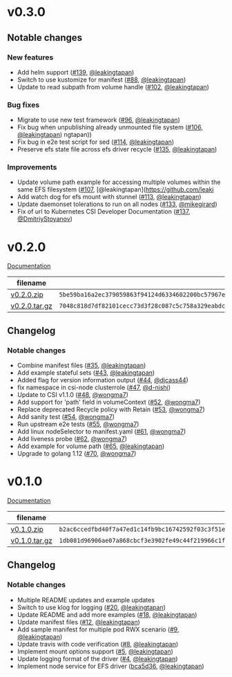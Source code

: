 # v0.3.0

## Notable changes
### New features
* Add helm support ([#139](https://github.com/kubernetes-sigs/aws-efs-csi-driver/pull/139), [@leakingtapan](https://github.com/leakingtapan))
* Switch to use kustomize for manifest ([#88](https://github.com/kubernetes-sigs/aws-efs-csi-driver/pull/88), [@leakingtapan](https://github.com/leakingtapan))
* Update to read subpath from volume handle ([#102](https://github.com/kubernetes-sigs/aws-efs-csi-driver/pull/102), [@leakingtapan](https://github.com/leakingtapan))

### Bug fixes
* Migrate to use new test framework ([#96](https://github.com/kubernetes-sigs/aws-efs-csi-driver/pull/96), [@leakingtapan](https://github.com/leakingtapan))
* Fix bug when unpublishing already unmounted file system ([#106](https://github.com/kubernetes-sigs/aws-efs-csi-driver/pull/106), [@leakingtapan](https://github.com/leakingtapan))
ngtapan))
* Fix bug in e2e test script for sed ([#114](https://github.com/kubernetes-sigs/aws-efs-csi-driver/pull/114), [@leakingtapan](https://github.com/leakingtapan))
* Preserve efs state file across efs driver recycle ([#135](https://github.com/kubernetes-sigs/aws-efs-csi-driver/pull/135), [@leakingtapan](https://github.com/leakingtapan))

### Improvements
* Update volume path example for accessing multiple volumes within the same EFS filesystem ([#107](https://github.com/kubernetes-sigs/aws-efs-csi-driver/pull/107), [@leakingtapan](https://github.com/leaki
* Add watch dog for efs mount with stunnel ([#113](https://github.com/kubernetes-sigs/aws-efs-csi-driver/pull/113), [@leakingtapan](https://github.com/leakingtapan))
* Update daemonset tolerations to run on all nodes ([#133](https://github.com/kubernetes-sigs/aws-efs-csi-driver/pull/133), [@mikegirard](https://github.com/mikegirard))
* Fix of url to Kubernetes CSI Developer Documentation ([#137](https://github.com/kubernetes-sigs/aws-efs-csi-driver/pull/137), [@DmitriyStoyanov](https://github.com/DmitriyStoyanov))

# v0.2.0
[Documentation](https://github.com/kubernetes-sigs/aws-efs-csi-driver/blob/v0.2.0/docs/README.md)

filename  | sha512 hash
--------- | ------------
[v0.2.0.zip](https://github.com/kubernetes-sigs/aws-efs-csi-driver/archive/v0.2.0.zip) | `5be59ba16a2ec379059863f94124d6334602200bc57967e3894b9edc65ffc7f634c6bc6915b649ebaa6879ed410c1a80e724a8c731682ae345765941dad7b339`
[v0.2.0.tar.gz](https://github.com/kubernetes-sigs/aws-efs-csi-driver/archive/v0.2.0.tar.gz) | `7048c818d7df82101cecc73d3f28c087c5c758a329eabdc847105ce1d4ccd1c0c43d401054b2074e4678bed4969ebdc6fe169f61021d4cfdfa4b10e577fe058c`

## Changelog

### Notable changes
* Combine manifest files ([#35](https://github.com/kubernetes-sigs/aws-efs-csi-driver/pull/35), [@leakingtapan](https://github.com/leakingtapan))
* Add example stateful sets ([#43](https://github.com/kubernetes-sigs/aws-efs-csi-driver/pull/43), [@leakingtapan](https://github.com/leakingtapan))
* Added flag for version information output ([#44](https://github.com/kubernetes-sigs/aws-efs-csi-driver/pull/44), [@djcass44](https://github.com/djcass44))
* fix namespace in csi-node clusterrole ([#47](https://github.com/kubernetes-sigs/aws-efs-csi-driver/pull/47), [@d-nishi](https://github.com/d-nishi))
* Update to CSI v1.1.0 ([#48](https://github.com/kubernetes-sigs/aws-efs-csi-driver/pull/48), [@wongma7](https://github.com/wongma7))
* Add support for 'path' field in volumeContext ([#52](https://github.com/kubernetes-sigs/aws-efs-csi-driver/pull/52), [@wongma7](https://github.com/wongma7))
* Replace deprecated Recycle policy with Retain ([#53](https://github.com/kubernetes-sigs/aws-efs-csi-driver/pull/53), [@wongma7](https://github.com/wongma7))
* Add sanity test ([#54](https://github.com/kubernetes-sigs/aws-efs-csi-driver/pull/54), [@wongma7](https://github.com/wongma7))
* Run upstream e2e tests  ([#55](https://github.com/kubernetes-sigs/aws-efs-csi-driver/pull/55), [@wongma7](https://github.com/wongma7))
* Add linux nodeSelector to manifest.yaml ([#61](https://github.com/kubernetes-sigs/aws-efs-csi-driver/pull/61), [@wongma7](https://github.com/wongma7))
* Add liveness probe ([#62](https://github.com/kubernetes-sigs/aws-efs-csi-driver/pull/62), [@wongma7](https://github.com/wongma7))
* Add example for volume path ([#65](https://github.com/kubernetes-sigs/aws-efs-csi-driver/pull/65), [@leakingtapan](https://github.com/leakingtapan))
* Upgrade to golang 1.12 ([#70](https://github.com/kubernetes-sigs/aws-efs-csi-driver/pull/70), [@wongma7](https://github.com/wongma7))

# v0.1.0
[Documentation](https://github.com/kubernetes-sigs/aws-efs-csi-driver/blob/v0.1.0/docs/README.md)

filename  | sha512 hash
--------- | ------------
[v0.1.0.zip](https://github.com/kubernetes-sigs/aws-efs-csi-driver/archive/v0.1.0.zip) | `b2ac6ccedfbd40f7a47ed1c14fb9bc16742592f03c3f51e26ef5f72ed2f97718cae32dca998304f5773c3b0d3df100942817d55bbb09cbd2226a51000cfc1505`
[v0.1.0.tar.gz](https://github.com/kubernetes-sigs/aws-efs-csi-driver/archive/v0.1.0.tar.gz) | `1db081d96906ae07a868cbcf3e3902fe49c44f219966c1f5ba5a8beabd9311e42cae57ff1884edf63b936afce128b113ed94d85afc2e2955dedb81ece99f72dc`

## Changelog

### Notable changes
* Multiple README updates and example updates
* Switch to use klog for logging ([#20](https://github.com/kubernetes-sigs/aws-efs-csi-driver/pull/20), [@leakingtapan](https://github.com/leakingtapan/))
* Update README and add more examples ([#18](https://github.com/kubernetes-sigs/aws-efs-csi-driver/pull/18), [@leakingtapan](https://github.com/leakingtapan/))
* Update manifest files ([#12](https://github.com/kubernetes-sigs/aws-efs-csi-driver/pull/12), [@leakingtapan](https://github.com/leakingtapan/))
* Add sample manifest for multiple pod RWX scenario ([#9](https://github.com/kubernetes-sigs/aws-efs-csi-driver/pull/9), [@leakingtapan](https://github.com/leakingtapan/))
* Update travis with code verification ([#8](https://github.com/kubernetes-sigs/aws-efs-csi-driver/pull/8), [@leakingtapan](https://github.com/leakingtapan/))
* Implement mount options support ([#5](https://github.com/kubernetes-sigs/aws-efs-csi-driver/pull/5), [@leakingtapan](https://github.com/leakingtapan/))
* Update logging format of the driver ([#4](https://github.com/kubernetes-sigs/aws-efs-csi-driver/pull/4), [@leakingtapan](https://github.com/leakingtapan/))
* Implement node service for EFS driver  ([bca5d36](https://github.com/kubernetes-sigs/aws-efs-csi-driver/commit/bca5d36), [@leakingtapan](https://github.com/leakingtapan/))
